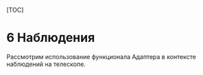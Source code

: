 [TOC]

# 6 Наблюдения
Рассмотрим использование функционала Адаптера в контексте наблюдений на телескопе.

